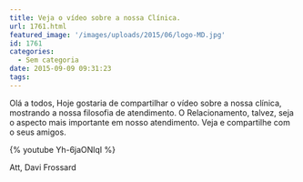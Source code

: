 ```yaml
---
title: Veja o vídeo sobre a nossa Clínica.
url: 1761.html
featured_image: '/images/uploads/2015/06/logo-MD.jpg'
id: 1761
categories:
  - Sem categoria
date: 2015-09-09 09:31:23
tags:
---
```


Olá a todos,
Hoje gostaria de compartilhar o vídeo sobre a nossa clínica, mostrando a nossa filosofia de atendimento. O Relacionamento, talvez, seja o aspecto mais importante em nosso atendimento. Veja e compartilhe com o seus amigos.

{% youtube Yh-6jaONlqI %}

Att,
Davi Frossard  
